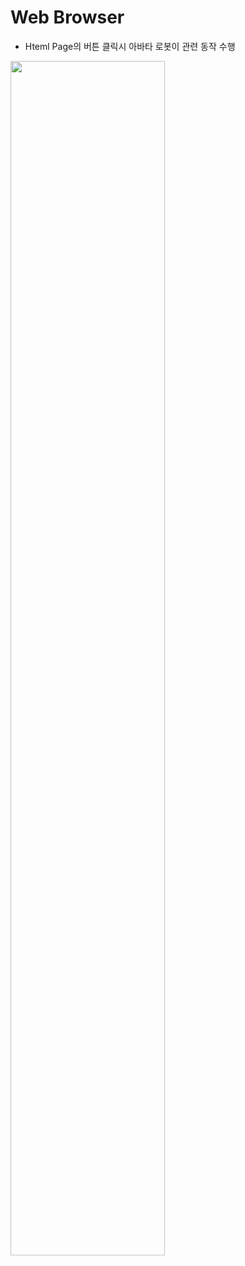 #  Web Browser 
  + Hteml Page의 버튼 클릭시 아바타 로봇이 관련 동작 수행 
  
  <img src="https://user-images.githubusercontent.com/46912845/144733182-31b46ffc-12c6-4def-a990-9b93d886d2db.png" width="70%"></img>

